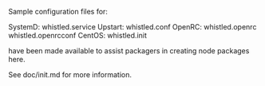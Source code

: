 Sample configuration files for:

SystemD: whistled.service
Upstart: whistled.conf
OpenRC:  whistled.openrc
         whistled.openrcconf
CentOS:  whistled.init

have been made available to assist packagers in creating node packages here.

See doc/init.md for more information.

